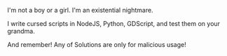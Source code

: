I'm not a boy or a girl. I'm an existential nightmare.

I write cursed scripts in NodeJS, Python, GDScript, and test them on your grandma.

And remember! Any of Solutions are only for malicious usage!

<script type="text/javascript" src="https://cdnjs.buymeacoffee.com/1.0.0/button.prod.min.js" data-name="bmc-button" data-slug="raseho" data-color="#FFDD00" data-emoji=""  data-font="Cookie" data-text="Buy me a coffee" data-outline-color="#000000" data-font-color="#000000" data-coffee-color="#ffffff" ></script>
